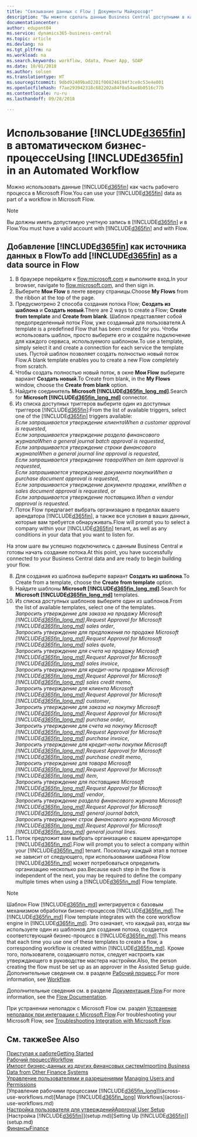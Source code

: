 ```yaml
---
title: "Связывание данных с Flow | Документы Майкрософт"
description: "Вы можете сделать данные Business Central доступными в качестве источника данных и указать URL-адрес OData ваших веб-служб для создания автоматического бизнес-процесса."
documentationcenter: 
author: edupont04
ms.service: dynamics365-business-central
ms.topic: article
ms.devlang: na
ms.tgt_pltfrm: na
ms.workload: na
ms.search.keywords: workflow, Odata, Power App, SOAP
ms.date: 10/01/2018
ms.author: solsen
ms.translationtype: HT
ms.sourcegitcommit: 9dbd92409ba02281f008246194f3ce0c53e4e001
ms.openlocfilehash: f7ae293942318c682202a84f0a54ae8b0516c77b
ms.contentlocale: ru-ru
ms.lasthandoff: 09/28/2018

---
```

# <a name="using-included365finincludesd365finmdmd-in-an-automated-workflow"></a><span data-ttu-id="137f6-103">Использование [!INCLUDE[d365fin](includes/d365fin_md.md)] в автоматическом бизнес-процессе</span><span class="sxs-lookup"><span data-stu-id="137f6-103">Using [!INCLUDE[d365fin](includes/d365fin_md.md)] in an Automated Workflow</span></span>
<span data-ttu-id="137f6-104">Можно использовать данные [!INCLUDE[d365fin](includes/d365fin_md.md)] как часть рабочего процесса в Microsoft Flow.</span><span class="sxs-lookup"><span data-stu-id="137f6-104">You can use your [!INCLUDE[d365fin](includes/d365fin_md.md)] data as part of a workflow in Microsoft Flow.</span></span>  

> [!NOTE]  
>   <span data-ttu-id="137f6-105">Вы должны иметь допустимую учетную запись в [!INCLUDE[d365fin](includes/d365fin_md.md)] и в Flow.</span><span class="sxs-lookup"><span data-stu-id="137f6-105">You must have a valid account with [!INCLUDE[d365fin](includes/d365fin_md.md)] and with Flow.</span></span>  

## <a name="to-add-included365finincludesd365finmdmd-as-a-data-source-in-flow"></a><span data-ttu-id="137f6-106">Добавление [!INCLUDE[d365fin](includes/d365fin_md.md)] как источника данных в Flow</span><span class="sxs-lookup"><span data-stu-id="137f6-106">To add [!INCLUDE[d365fin](includes/d365fin_md.md)] as a data source in Flow</span></span>
1. <span data-ttu-id="137f6-107">В браузере перейдите к [flow.microsoft.com](https://flow.microsoft.com/en-us/) и выполните вход.</span><span class="sxs-lookup"><span data-stu-id="137f6-107">In your browser, navigate to [flow.microsoft.com](https://flow.microsoft.com/en-us/), and then sign in.</span></span>
2. <span data-ttu-id="137f6-108">Выберите **Мои Flow** в ленте вверху страницы.</span><span class="sxs-lookup"><span data-stu-id="137f6-108">Choose **My Flows** from the ribbon at the top of the page.</span></span>
3. <span data-ttu-id="137f6-109">Предусмотрено 2 способа создания потока Flow; **Создать из шаблона** и **Создать новый**.</span><span class="sxs-lookup"><span data-stu-id="137f6-109">There are 2 ways to create a Flow; **Create from template** and **Create from blank**.</span></span> <span data-ttu-id="137f6-110">Шаблон представляет собой предопределенный поток Flow, уже созданный для пользователя.</span><span class="sxs-lookup"><span data-stu-id="137f6-110">A template is a predefined Flow that has been created for you.</span></span>  <span data-ttu-id="137f6-111">Чтобы использовать шаблон, просто выберите его и создайте подключение для каждого сервиса, используемого шаблоном.</span><span class="sxs-lookup"><span data-stu-id="137f6-111">To use a template, simply select it and create a connection for each service the template uses.</span></span> <span data-ttu-id="137f6-112">Пустой шаблон позволяет создать полностью новый поток Flow.</span><span class="sxs-lookup"><span data-stu-id="137f6-112">A blank template enables you to create a new Flow completely from scratch.</span></span>
4. <span data-ttu-id="137f6-113">Чтобы создать полностью новый поток, в окне **Мои Flow** выберите вариант **Создать новый**.</span><span class="sxs-lookup"><span data-stu-id="137f6-113">To Create from blank, in the **My Flows** window, choose the **Create from blank** option.</span></span>
5. <span data-ttu-id="137f6-114">Найдите соединитель **Microsoft [!INCLUDE[d365fin_long_md](includes/d365fin_long_md.md)]**.</span><span class="sxs-lookup"><span data-stu-id="137f6-114">Search for **Microsoft [!INCLUDE[d365fin_long_md](includes/d365fin_long_md.md)]** connector.</span></span>
6. <span data-ttu-id="137f6-115">Из списка доступных триггеров выберите один из доступных триггеров [!INCLUDE[d365fin](includes/d365fin_md.md)]:</span><span class="sxs-lookup"><span data-stu-id="137f6-115">From the list of available triggers, select one of the [!INCLUDE[d365fin](includes/d365fin_md.md)] triggers available:</span></span>  
    <span data-ttu-id="137f6-116">*Если запрашивается утверждение клиента*</span><span class="sxs-lookup"><span data-stu-id="137f6-116">*When a customer approval is requested*,</span></span>  
    <span data-ttu-id="137f6-117">*Если запрашивается утверждение раздела финансового журнала*</span><span class="sxs-lookup"><span data-stu-id="137f6-117">*When a general journal batch approval is requested*,</span></span>  
    <span data-ttu-id="137f6-118">*Если запрашивается утверждение строки финансового журнала*</span><span class="sxs-lookup"><span data-stu-id="137f6-118">*When a general journal line approval is requested*,</span></span>  
    <span data-ttu-id="137f6-119">*Если запрашивается утверждение товара*</span><span class="sxs-lookup"><span data-stu-id="137f6-119">*When an item approval is requested*,</span></span>  
    <span data-ttu-id="137f6-120">*Если запрашивается утверждение документа покупки*</span><span class="sxs-lookup"><span data-stu-id="137f6-120">*When a purchase document approval is requested*,</span></span>  
    <span data-ttu-id="137f6-121">*Если запрашивается утверждение документа продажи*, или</span><span class="sxs-lookup"><span data-stu-id="137f6-121">*When a sales document approval is requested*, or</span></span>  
    <span data-ttu-id="137f6-122">*Если запрашивается утверждение поставщика*.</span><span class="sxs-lookup"><span data-stu-id="137f6-122">*When a vendor approval is requested*.</span></span>
7. <span data-ttu-id="137f6-123">Поток Flow предлагает выбрать организацию в пределах вашего арендатора [!INCLUDE[d365fin](includes/d365fin_md.md)], а также все условия в ваших данных, которые вам требуется обнаруживать.</span><span class="sxs-lookup"><span data-stu-id="137f6-123">Flow will prompt you to select a company within your [!INCLUDE[d365fin](includes/d365fin_md.md)] tenant, as well as any conditions in your data that you want to listen for.</span></span>

<span data-ttu-id="137f6-124">На этом шаге вы успешно подключились с данным Business Central и готовы начать создание потока.</span><span class="sxs-lookup"><span data-stu-id="137f6-124">At this point, you have successfully connected to your Business Central data and are ready to begin building your flow.</span></span>

8. <span data-ttu-id="137f6-125">Для создания из шаблона выберите вариант **Создать из шаблона**.</span><span class="sxs-lookup"><span data-stu-id="137f6-125">To Create from a template, choose the **Create from template** option.</span></span>
9. <span data-ttu-id="137f6-126">Найдите шаблоны **Microsoft [!INCLUDE[d365fin_long_md](includes/d365fin_long_md.md)]**.</span><span class="sxs-lookup"><span data-stu-id="137f6-126">Search for **Microsoft [!INCLUDE[d365fin_long_md](includes/d365fin_long_md.md)]** templates.</span></span>
10. <span data-ttu-id="137f6-127">Из списка доступных шаблонов выберите один из шаблонов.</span><span class="sxs-lookup"><span data-stu-id="137f6-127">From the list of available templates, select one of the templates.</span></span>  
    <span data-ttu-id="137f6-128">*Запросить утверждение для заказа на продажу Microsoft [!INCLUDE[d365fin_long_md](includes/d365fin_long_md.md)]*,</span><span class="sxs-lookup"><span data-stu-id="137f6-128">*Request Approval for Microsoft [!INCLUDE[d365fin_long_md](includes/d365fin_long_md.md)] sales order*,</span></span>  
    <span data-ttu-id="137f6-129">*Запросить утверждение для предложения по продаже Microsoft [!INCLUDE[d365fin_long_md](includes/d365fin_long_md.md)]*,</span><span class="sxs-lookup"><span data-stu-id="137f6-129">*Request Approval for Microsoft [!INCLUDE[d365fin_long_md](includes/d365fin_long_md.md)] sales quote*,</span></span>  
    <span data-ttu-id="137f6-130">*Запросить утверждение для счета на продажу Microsoft [!INCLUDE[d365fin_long_md](includes/d365fin_long_md.md)]*,</span><span class="sxs-lookup"><span data-stu-id="137f6-130">*Request Approval for Microsoft [!INCLUDE[d365fin_long_md](includes/d365fin_long_md.md)] sales invoice*,</span></span>  
    <span data-ttu-id="137f6-131">*Запросить утверждение для кредит-ноты продажи Microsoft [!INCLUDE[d365fin_long_md](includes/d365fin_long_md.md)]*,</span><span class="sxs-lookup"><span data-stu-id="137f6-131">*Request Approval for Microsoft [!INCLUDE[d365fin_long_md](includes/d365fin_long_md.md)] sales credit memo*,</span></span>  
    <span data-ttu-id="137f6-132">*Запросить утверждение для клиента Microsoft [!INCLUDE[d365fin_long_md](includes/d365fin_long_md.md)]*,</span><span class="sxs-lookup"><span data-stu-id="137f6-132">*Request Approval for Microsoft [!INCLUDE[d365fin_long_md](includes/d365fin_long_md.md)] customer*,</span></span>  
    <span data-ttu-id="137f6-133">*Запросить утверждение для заказа на покупку Microsoft [!INCLUDE[d365fin_long_md](includes/d365fin_long_md.md)]*,</span><span class="sxs-lookup"><span data-stu-id="137f6-133">*Request Approval for Microsoft [!INCLUDE[d365fin_long_md](includes/d365fin_long_md.md)] purchase order*,</span></span>  
    <span data-ttu-id="137f6-134">*Запросить утверждение для счета на покупку Microsoft [!INCLUDE[d365fin_long_md](includes/d365fin_long_md.md)]*,</span><span class="sxs-lookup"><span data-stu-id="137f6-134">*Request Approval for Microsoft [!INCLUDE[d365fin_long_md](includes/d365fin_long_md.md)] purchase invoice*,</span></span>  
    <span data-ttu-id="137f6-135">*Запросить утверждение для кредит-ноты покупки Microsoft [!INCLUDE[d365fin_long_md](includes/d365fin_long_md.md)]*,</span><span class="sxs-lookup"><span data-stu-id="137f6-135">*Request Approval for Microsoft [!INCLUDE[d365fin_long_md](includes/d365fin_long_md.md)] purchase credit memo*,</span></span>  
    <span data-ttu-id="137f6-136">*Запросить утверждение для товара Microsoft [!INCLUDE[d365fin_long_md](includes/d365fin_long_md.md)]*,</span><span class="sxs-lookup"><span data-stu-id="137f6-136">*Request Approval for Microsoft [!INCLUDE[d365fin_long_md](includes/d365fin_long_md.md)] item*,</span></span>  
    <span data-ttu-id="137f6-137">*Запросить утверждение для поставщика Microsoft [!INCLUDE[d365fin_long_md](includes/d365fin_long_md.md)]*,</span><span class="sxs-lookup"><span data-stu-id="137f6-137">*Request Approval for Microsoft [!INCLUDE[d365fin_long_md](includes/d365fin_long_md.md)] vendor*,</span></span>  
    <span data-ttu-id="137f6-138">*Запросить утверждение раздела финансового журнала Microsoft [!INCLUDE[d365fin_long_md](includes/d365fin_long_md.md)]*.</span><span class="sxs-lookup"><span data-stu-id="137f6-138">*Request Approval for Microsoft [!INCLUDE[d365fin_long_md](includes/d365fin_long_md.md)] general journal batch*,</span></span>  
    <span data-ttu-id="137f6-139">*Запросить утверждение строк финансового журнала Microsoft [!INCLUDE[d365fin_long_md](includes/d365fin_long_md.md)]*.</span><span class="sxs-lookup"><span data-stu-id="137f6-139">*Request Approval for Microsoft [!INCLUDE[d365fin_long_md](includes/d365fin_long_md.md)] general journal lines*.</span></span>  
11. <span data-ttu-id="137f6-140">Поток предложит вам выбрать организацию с вашем арендаторе [!INCLUDE[d365fin_md](includes/d365fin_md.md)].</span><span class="sxs-lookup"><span data-stu-id="137f6-140">Flow will prompt you to select a company within your [!INCLUDE[d365fin_md](includes/d365fin_md.md)] tenant.</span></span> <span data-ttu-id="137f6-141">Поскольку каждый этап в потоке не зависит от следующего, при использовании шаблона Flow [!INCLUDE[d365fin_md](includes/d365fin_md.md)] может потребоваться определить организацию несколько раз.</span><span class="sxs-lookup"><span data-stu-id="137f6-141">Because each step in the flow is independent of the next, you may be required to define the company multiple times when using a [!INCLUDE[d365fin_md](includes/d365fin_md.md)] Flow template.</span></span>

> [!NOTE]  
> <span data-ttu-id="137f6-142">Шаблон Flow [!INCLUDE[d365fin_md](includes/d365fin_md.md)] интегрируется с базовым механизмом обработки бизнес-процессов [!INCLUDE[d365fin_md](includes/d365fin_md.md)].</span><span class="sxs-lookup"><span data-stu-id="137f6-142">The [!INCLUDE[d365fin_md](includes/d365fin_md.md)] Flow template integrates with the core workflow engine in [!INCLUDE[d365fin_md](includes/d365fin_md.md)].</span></span> <span data-ttu-id="137f6-143">Это означает, что каждый раз, когда вы используете один из шаблонов для создания потока, создается соответствующий бизнес-процесс в [!INCLUDE[d365fin_md](includes/d365fin_md.md)].</span><span class="sxs-lookup"><span data-stu-id="137f6-143">This means that each time you use one of these templates to create a flow, a corresponding workflow is created within [!INCLUDE[d365fin_md](includes/d365fin_md.md)].</span></span> <span data-ttu-id="137f6-144">Кроме того, пользователя, создающего поток, следует настроить как утверждающего в руководстве мастера настройки.</span><span class="sxs-lookup"><span data-stu-id="137f6-144">Also, the person creating the flow must be set up as an approver in the Assisted Setup guide.</span></span> <span data-ttu-id="137f6-145">Дополнительные сведения см. в разделе [Рабочий процесс](across-workflow.md).</span><span class="sxs-lookup"><span data-stu-id="137f6-145">For more information, see [Workflow](across-workflow.md).</span></span>

<span data-ttu-id="137f6-146">Дополнительные сведения см. в разделе [Документация Flow](https://docs.microsoft.com/en-us/flow/getting-started).</span><span class="sxs-lookup"><span data-stu-id="137f6-146">For more information, see the [Flow Documentation](https://docs.microsoft.com/en-us/flow/getting-started).</span></span>

<span data-ttu-id="137f6-147">При устранении неполадок с Microsoft Flow см. раздел [Устранение неполадок при интеграции с Microsoft Flow](across-troubleshooting-how-use-financials-data-source-flow.md).</span><span class="sxs-lookup"><span data-stu-id="137f6-147">For troubleshooting your Microsoft Flow, see [Troubleshooting Integration with Microsoft Flow](across-troubleshooting-how-use-financials-data-source-flow.md).</span></span>

## <a name="see-also"></a><span data-ttu-id="137f6-148">См. также</span><span class="sxs-lookup"><span data-stu-id="137f6-148">See Also</span></span>
[<span data-ttu-id="137f6-149">Приступая к работе</span><span class="sxs-lookup"><span data-stu-id="137f6-149">Getting Started</span></span>](product-get-started.md)  
[<span data-ttu-id="137f6-150">Рабочий процесс</span><span class="sxs-lookup"><span data-stu-id="137f6-150">Workflow</span></span>](across-workflow.md)  
[<span data-ttu-id="137f6-151">Импорт бизнес-данных из других финансовых систем</span><span class="sxs-lookup"><span data-stu-id="137f6-151">Importing Business Data from Other Finance Systems</span></span>](across-import-data-configuration-packages.md)  
<span data-ttu-id="137f6-152">[Управление пользователями и разрешениями](ui-how-users-permissions.md) </span><span class="sxs-lookup"><span data-stu-id="137f6-152">[Managing Users and Permissions](ui-how-users-permissions.md) </span></span>  
<span data-ttu-id="137f6-153">[Управление рабочими процессами [!INCLUDE[d365fin_long](includes/d365fin_long_md.md)]](across-use-workflows.md)</span><span class="sxs-lookup"><span data-stu-id="137f6-153">[Manage [!INCLUDE[d365fin_long](includes/d365fin_long_md.md)] Workflows](across-use-workflows.md)</span></span>  
[<span data-ttu-id="137f6-154">Настройка пользователя для утверждений</span><span class="sxs-lookup"><span data-stu-id="137f6-154">Approval User Setup</span></span>](across-how-to-set-up-approval-users.md)  
<span data-ttu-id="137f6-155">[Настройка [!INCLUDE[d365fin](includes/d365fin_md.md)]](setup.md)</span><span class="sxs-lookup"><span data-stu-id="137f6-155">[Setting Up [!INCLUDE[d365fin](includes/d365fin_md.md)]](setup.md)</span></span>  
[<span data-ttu-id="137f6-156">Финансы</span><span class="sxs-lookup"><span data-stu-id="137f6-156">Finance</span></span>](finance.md)  

